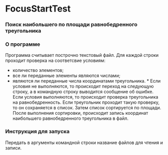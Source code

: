 # FocusStartTest #
### Поиск наибольшего по площади равнобедренного треугольника  ###
### О программе  ###
Программа считывает построчно текстовый файл. Для каждой строки проходит проверка на соответсвие условиям:
* количество элементов;
* все ли переданные элементы являются числами; 
* являются ли переданные числа координатами треугольника. *
Если условия не выполняются, то происходит переход на следующую строку, а в командную строку выводится сообщение об ошибке.
Если условия выполняются, то происходит проверка треугольника на равнобедренность. Если треугольник проходит такую проверку, то он сохраняется в список. Затем список сортируется по площади. После выполнения сортировки, происходит запись координат наибольшего равнобедренного треугольника в файл. 
### Инструкция для запуска  ###
Передать в аргументы командной строки название файлов для чтения и записи.
